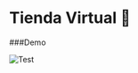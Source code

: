# Tienda Virtual :rocket:

###Demo

![Test](https://media.giphy.com/media/HaIfvsQjjPXL2Kke0R/giphy.gif)
